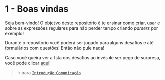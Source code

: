 # 1 - Boas vindas

Seja bem-vindo! O objetivo deste repositório é te ensinar como criar, usar e sobre as expressões regulares para não perder tempo criando *parsers* por exemplo!

Durante o repositório você poderá ser jogado para alguns desafios e até formulários com questões! Então não pule nada!

Caso você queira ver a lista dos desafios ao invés de ser pego de surpresa, você pode clicar [aqui](../challenges.md)!

> Ir para [`Introdução:Comunicação`](communication.md)
